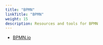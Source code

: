 ```yaml
---
title: "BPMN"
linkTitle: "BPMN"
weight: 15
description: Resources and tools for BPMN
---
```


* [BPMN.io](https://bpmn.io/)
